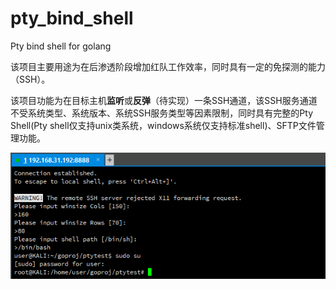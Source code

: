 # pty_bind_shell
Pty bind shell for golang

该项目主要用途为在后渗透阶段增加红队工作效率，同时具有一定的免探测的能力（SSH）。

该项目功能为在目标主机**监听**或**反弹**（待实现）一条SSH通道，该SSH服务通道不受系统类型、系统版本、系统SSH服务类型等因素限制，同时具有完整的Pty Shell(Pty shell仅支持unix类系统，windows系统仅支持标准shell)、SFTP文件管理功能。


![Demo](demo.png)
